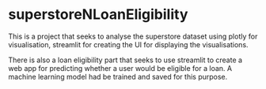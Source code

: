 # superstoreNLoanEligibility
This is a project that seeks to analyse the superstore dataset using plotly for visualisation, streamlit for
creating the UI for displaying the visualisations. 

There is also a loan eligibility part that seeks to use streamlit to create a web app for 
predicting whether a user would be eligible for a loan. A machine learning model had be 
trained and saved for this purpose.

